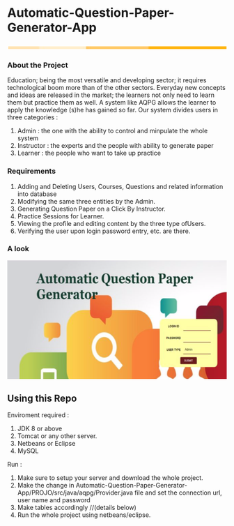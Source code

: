 # Automatic-Question-Paper-Generator-App
![alt text](https://github.com/DEEZZU/Automatic-Question-Paper-Generator-App/blob/master/line.png "title")

### About the Project 

Education; being the most versatile and developing sector; it requires technological boom more than of the other sectors. Everyday new concepts and ideas are released in the market; the learners not only need to learn them but practice them as well. A system like AQPG allows the learner to apply the knowledge (s)he has gained so far. Our system divides users in three categories : 
1. Admin : the one with the ability to control and minpulate the whole system
2. Instructor :  the experts and the people with ability to generate paper
3. Learner : the people who want to take up practice


### Requirements

1. Adding​ ​and​ ​Deleting​ ​Users,​ ​Courses,​ ​Questions​ ​and​ ​related information​ ​into​ ​database
2. Modifying​ ​the​ ​same​ ​three​ ​entities​ ​by​ ​the​ ​Admin.
3. Generating​ ​Question​ ​Paper​ ​on​ ​a​ ​Click​ ​By​ ​Instructor.
4. Practice​ ​Sessions​ ​for​ ​Learner.
5. Viewing​ ​the​ ​profile​ ​and​ ​editing​ ​content​ ​by​ ​the​ ​three​ ​type​ ​of​ ​Users.
6. Verifying​ ​the​ ​user​ ​upon​ ​login​ ​password entry,​ ​etc.​ ​are​ ​there.

### A look

![alt text](https://github.com/DEEZZU/Automatic-Question-Paper-Generator-App/blob/master/cover.png "cover page")

## Using this Repo

Enviroment required :
1. JDK 8 or above
2. Tomcat or any other server. 
3. Netbeans or Eclipse 
4. MySQL

Run :
1. Make sure to setup your server and download the whole project. 
2. Make the change in Automatic-Question-Paper-Generator-App/PROJO/src/java/aqpg/Provider.java file and set the connection url, user name and password
3. Make tables accordingly //(details below)
4. Run the whole project using netbeans/eclipse. 


